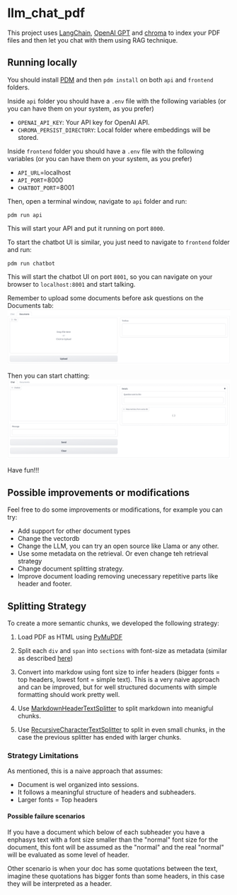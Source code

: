# llm_chat_pdf
This project uses [LangChain](https://www.langchain.com/), [OpenAI GPT](https://openai.com/product) and [chroma](https://www.trychroma.com/) to index your PDF files and then let you chat with them using RAG technique.

## Running locally
You should install [PDM](https://pdm.fming.dev/latest/) and then `pdm install` on both `api` and `frontend` folders.

Inside `api` folder you should have a `.env` file with the following variables (or you can have them on your system, as you prefer)
- `OPENAI_API_KEY`: Your API key for OpenAI API.
- `CHROMA_PERSIST_DIRECTORY`: Local folder where embeddings will be stored.

Inside `frontend` folder you should have a `.env` file with the following variables (or you can have them on your system, as you prefer)
- `API_URL`=localhost
- `API_PORT`=8000
- `CHATBOT_PORT`=8001

Then, open a terminal window, navigate to `api` folder and run:
```shell
pdm run api
```
This will start your API and put it running on port `8000`.

To start the chatbot UI is similar, you just need to navigate to `frontend` folder and run:
```shell
pdm run chatbot
```
This will start the chatbot UI on port `8001`, so you can navigate on your browser to `localhost:8001` and start talking.

Remember to upload some documents before ask questions on the Documents tab:
![Documents Tab](img/documents_tab.png)

Then you can start chatting: 
![Chat Tab](img/chat_tab.png)

Have fun!!!

## Possible improvements or modifications

Feel free to do some improvements or modifications, for example you can try:
- Add support for other document types
- Change the vectordb
- Change the LLM, you can try an open source like Llama or any other.
- Use some metadata on the retrieval. Or even change teh retrieval strategy
- Change document splitting strategy.
- Improve document loading removing unecessary repetitive parts like header and footer.

## Splitting Strategy
To create a more semantic chunks, we developed the following strategy:

1. Load PDF as HTML using [PyMuPDF](https://python.langchain.com/docs/modules/data_connection/document_loaders/pdf#using-pymupdf)

2. Split each `div` and `span` into `sections` with font-size as metadata (similar as described [here](https://python.langchain.com/docs/modules/data_connection/document_loaders/pdf#using-pdfminer-to-generate-html-text))

3. Convert into markdow using font size to infer headers (bigger fonts = top headers, lowest font = simple text). This is a very naive approach and can be improved, but for well structured documents with simple formatting should work pretty well.

4. Use [MarkdownHeaderTextSplitter](https://python.langchain.com/docs/modules/data_connection/document_transformers/text_splitters/markdown_header_metadata) to split markdown into meanigful chunks.

5. Use [RecursiveCharacterTextSplitter](https://python.langchain.com/docs/modules/data_connection/document_transformers/text_splitters/recursive_text_splitter) to split in even small chunks, in the case the previous splitter has ended with larger chunks.


### Strategy Limitations
As mentioned, this is a naive approach that assumes:
- Document is wel organized into sessions.
- It follows a meaningful structure of headers and subheaders.
- Larger fonts = Top headers

#### Possible failure scenarios
If you have a document which below of each subheader you have a enphasys text with a font size smaller than the "normal" font size for the document, this font will be assumed as the "normal" and the real "normal" will be evaluated as some level of header.

Other scenario is when your doc has some quotations between the text, imagine these quotations has bigger fonts than some headers, in this case they will be interpreted as a header.
